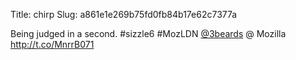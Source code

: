 Title: chirp
Slug: a861e1e269b75fd0fb84b17e62c7377a

Being judged in a second. #sizzle6 #MozLDN <a href="http://twitter.com/3beards">@3beards</a>  @ Mozilla <a href="http://t.co/MnrrB071">http://t.co/MnrrB071</a>

